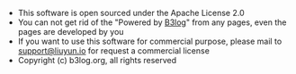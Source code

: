 * This software is open sourced under the Apache License 2.0
* You can not get rid of the "Powered by [B3log](https://b3log.org)" from any pages, even the pages are developed by you
* If you want to use this software for commercial purpose, please mail to support@liuyun.io for request a commercial license
* Copyright (c) b3log.org, all rights reserved
